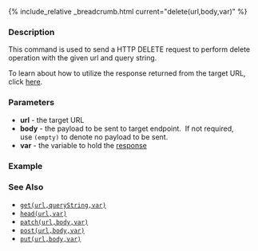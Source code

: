 {% include_relative _breadcrumb.html current="delete(url,body,var)" %}


### Description
This command is used to send a HTTP DELETE request to perform delete operation with the given url and query string.

To learn about how to utilize the response returned from the target URL, click [here](index.html#http-response).


### Parameters
- **url** \- the target URL
- **body** \- the payload to be sent to target endpoint.  If not required, use `(empty)` to denote no payload to 
  be sent.
- **var** \- the variable to hold the [response](index.html#http-response)


### Example


### See Also
- [`get(url,queryString,var)`](get(url,queryString,var))
- [`head(url,var)`](head(url,var))
- [`patch(url,body,var)`](patch(url,body,var))
- [`post(url,body,var)`](post(url,body,var))
- [`put(url,body,var)`](put(url,body,var))

